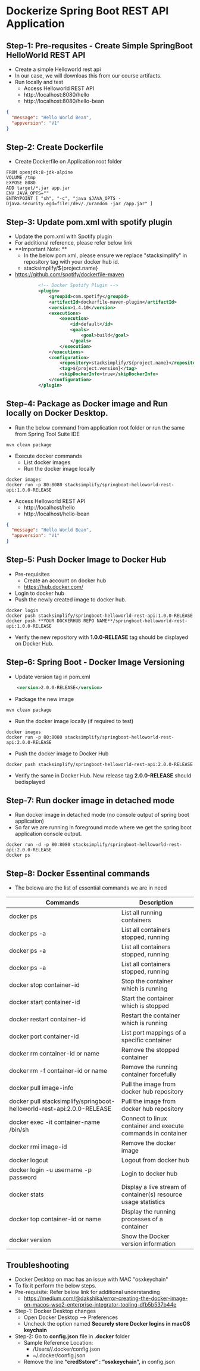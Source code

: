 # Dockerize Spring Boot REST API Application

## Step-1: Pre-requsites - Create Simple SpringBoot HelloWorld REST API
- Create a simple Helloworld rest api
- In our case, we will downloas this from our course artifacts. 
- Run locally and test
    - Access Helloworld REST API
    - http://localhost:8080/hello
    - http://localhost:8080/hello-bean
```json
{
  "message": "Hello World Bean",
  "appversion": "V1"
}
```

## Step-2: Create Dockerfile
- Create Dockerfile on Application root folder

```
FROM openjdk:8-jdk-alpine
VOLUME /tmp
EXPOSE 8080
ADD target/*.jar app.jar
ENV JAVA_OPTS=""
ENTRYPOINT [ "sh", "-c", "java $JAVA_OPTS -Djava.security.egd=file:/dev/./urandom -jar /app.jar" ]
```

## Step-3: Update pom.xml with spotify plugin
- Update the pom.xml with Spotify plugin
- For additional reference, please refer below link
- **Important Note: ** 
    - In the below pom.xml, please ensure we replace "stacksimplify" in repository tag with your docker hub id. 
    - <repository>stacksimplify/${project.name}</repository>
- https://github.com/spotify/dockerfile-maven
```xml
			<!-- Docker Spotify Plugin -->
			<plugin>
				<groupId>com.spotify</groupId>
				<artifactId>dockerfile-maven-plugin</artifactId>
				<version>1.4.10</version>
				<executions>
					<execution>
						<id>default</id>
						<goals>
							<goal>build</goal>
						</goals>
					</execution>
				</executions>
				<configuration>
					<repository>stacksimplify/${project.name}</repository>
					<tag>${project.version}</tag>
					<skipDockerInfo>true</skipDockerInfo>
				</configuration>
			</plugin>
```

## Step-4: Package as Docker image and Run locally on Docker Desktop.
- Run the below command from application root folder or run the same from Spring Tool Suite IDE
```
mvn clean package  
```
- Execute docker commands 
    - List docker images 
    - Run the docker image locally
```
docker images
docker run -p 80:8080 stacksimplify/springboot-helloworld-rest-api:1.0.0-RELEASE
```
- Access Helloworld REST API
    - http://localhost/hello
    - http://localhost/hello-bean
```json
{
  "message": "Hello World Bean",
  "appversion": "V1"
}
```

## Step-5: Push Docker Image to Docker Hub
- Pre-requisites
    - Create an account on docker hub 
    - https://hub.docker.com/
- Login to docker hub
- Push the newly created image to docker hub.     
```
docker login
docker push stacksimplify/springboot-helloworld-rest-api:1.0.0-RELEASE
docker push **YOUR DOCKERHUB REPO NAME**/springboot-helloworld-rest-api:1.0.0-RELEASE
```
- Verify the new repository with **1.0.0-RELEASE** tag should be displayed on Docker Hub.

## Step-6: Spring Boot - Docker Image Versioning
- Update version tag in pom.xml
```xml
	<version>2.0.0-RELEASE</version>
```
- Package the new image
```
mvn clean package
```
- Run the docker image locally (if required to test)
```
docker images
docker run -p 80:8080 stacksimplify/springboot-helloworld-rest-api:2.0.0-RELEASE
```
- Push the docker image to Docker Hub
```
docker push stacksimplify/springboot-helloworld-rest-api:2.0.0-RELEASE
```
- Verify the same in Docker Hub. New release tag **2.0.0-RELEASE** should bedisplayed

## Step-7: Run docker image in detached mode
- Run docker image in detached mode (no console output of spring boot application)
- So far we are running in foreground mode where we get the spring boot application console output. 
```
docker run -d -p 80:8080 stacksimplify/springboot-helloworld-rest-api:2.0.0-RELEASE
docker ps
```

## Step-8: Docker Essentinal commands 
- The belowa are the list of essential commands we are in need 

|     Commands                 |    Description                                  |
| ------------------------------- | --------------------------------------------- |
| docker ps | List all running containers |
| docker ps -a | List all containers stopped, running |
| docker ps -a | List all containers stopped, running |
| docker ps -a | List all containers stopped, running |
| docker stop container-id | Stop the container which is running |
| docker start container-id | Start the container which is stopped |
| docker restart container-id | Restart the container which is running |
| docker port container-id | List port mappings of a specific container |
| docker rm container-id or name | Remove the stopped container |
| docker rm -f container-id or name| Remove the running container forcefully |
| docker pull image-info | Pull the image from docker hub repository |
| docker pull stacksimplify/springboot-helloworld-rest-api:2.0.0-RELEASE | Pull the image from docker hub repository |
| docker exec -it container-name /bin/sh | Connect to linux container and execute commands in container |
| docker rmi image-id | Remove the docker image |
| docker logout | Logout from docker hub |
| docker login -u username -p password | Login to docker hub |
| docker stats | Display a live stream of container(s) resource usage statistics |
| docker top container-id or name | Display the running processes of a container |
| docker version | Show the Docker version information |

## Troubleshooting 
- Docker Desktop on mac has an issue with MAC "osxkeychain"
- To fix it perform the below steps.
- Pre-requisite: Refer below link for additional understanding
	- https://medium.com/@dakshika/error-creating-the-docker-image-on-macos-wso2-enterprise-integrator-tooling-dfb5b537b44e
- Step-1: Docker Desktop changes
	- Open Docker Desktop --> Preferences
	- Uncheck the option named **Securely store Docker logins in macOS keychain**
- Step-2: Go to **config.json** file in **.docker** folder		
	- Sample Reference Location: 
		- /Users/<userid>/.docker/config.json
		- ~/.docker/config.json
	- Remove the line **“credSstore” : “osxkeychain”,** in config.json
